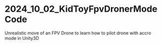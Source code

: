 # 2024_10_02_KidToyFpvDronerModeCode
Unrealistic move of an FPV Drone to learn how to pilot drone with accro mode in Unity3D
